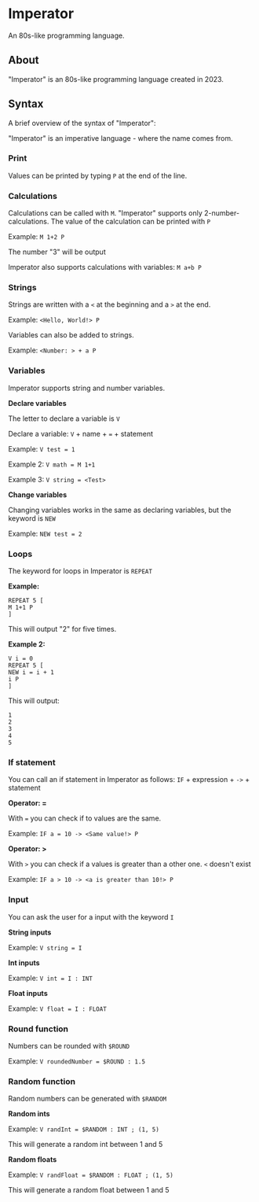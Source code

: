 # Imperator
An 80s-like programming language.

## About
"Imperator" is an 80s-like programming language created in 2023.

## Syntax
A brief overview of the syntax of "Imperator":

"Imperator" is an imperative language - where the name comes from.

### Print
Values can be printed by typing ```P``` at the end of the line.

### Calculations
Calculations can be called with ```M```. "Imperator" supports only 2-number-calculations. The value of the calculation can be printed with ```P```

Example: ```M 1+2 P``` 

The number "3" will be output

Imperator also supports calculations with variables: ```M a+b P```

### Strings
Strings are written with a ```<``` at the beginning and a ```>``` at the end.

Example: ```<Hello, World!> P```

Variables can also be added to strings.

Example: ```<Number: > + a P```

### Variables
Imperator supports string and number variables.

**Declare variables**

The letter to declare a variable is ```V```

Declare a variable: ```V``` + name + ```=``` + statement

Example: ```V test = 1```

Example 2: ```V math = M 1+1```

Example 3: ```V string = <Test>```

**Change variables**

Changing variables works in the same as declaring variables, but the keyword is ```NEW```

Example: ```NEW test = 2```

### Loops
The keyword for loops in Imperator is ```REPEAT```

**Example:** 
```
REPEAT 5 [
M 1+1 P
]
```
This will output "2" for five times.

**Example 2:**
```
V i = 0
REPEAT 5 [
NEW i = i + 1
i P
]
```
This will output:
```
1
2
3
4
5
```

### If statement
You can call an if statement in Imperator as follows:
```IF``` + expression + ```->``` + statement

**Operator: =**

With ```=``` you can check if to values are the same.

Example: ```IF a = 10 -> <Same value!> P```

**Operator: >**

With ```>``` you can check if a values is greater than a other one. ```<``` doesn't exist

Example: ```IF a > 10 -> <a is greater than 10!> P```

### Input
You can ask the user for a input with the keyword ```I```

**String inputs**

Example: ```V string = I```

**Int inputs**

Example: ```V int = I : INT```

**Float inputs**

Example: ```V float = I : FLOAT```

### Round function
Numbers can be rounded with ```$ROUND```

Example: ```V roundedNumber = $ROUND : 1.5```

### Random function
Random numbers can be generated with ```$RANDOM```

**Random ints**

Example: ```V randInt = $RANDOM : INT ; (1, 5)```

This will generate a random int between 1 and 5

**Random floats**

Example: ```V randFloat = $RANDOM : FLOAT ; (1, 5)```

This will generate a random float between 1 and 5
